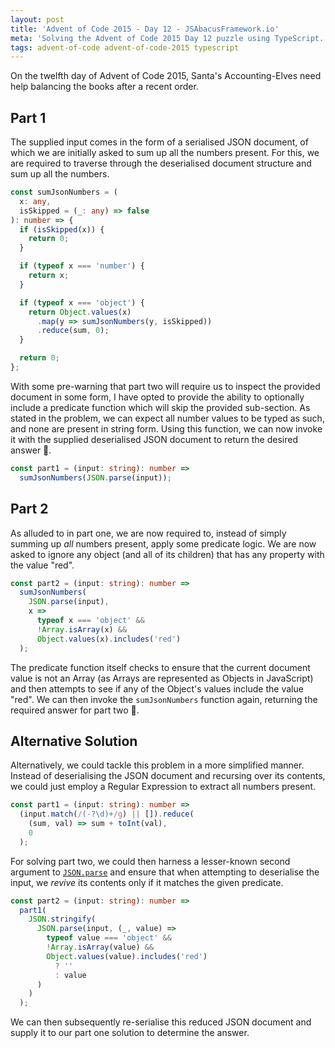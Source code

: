 ```yaml
---
layout: post
title: 'Advent of Code 2015 - Day 12 - JSAbacusFramework.io'
meta: 'Solving the Advent of Code 2015 Day 12 puzzle using TypeScript.'
tags: advent-of-code advent-of-code-2015 typescript
---
```


On the twelfth day of Advent of Code 2015, Santa's Accounting-Elves need help balancing the books after a recent order.

<!--more-->

## Part 1

The supplied input comes in the form of a serialised JSON document, of which we are initially asked to sum up all the numbers present.
For this, we are required to traverse through the deserialised document structure and sum up all the numbers.

```typescript
const sumJsonNumbers = (
  x: any,
  isSkipped = (_: any) => false
): number => {
  if (isSkipped(x)) {
    return 0;
  }

  if (typeof x === 'number') {
    return x;
  }

  if (typeof x === 'object') {
    return Object.values(x)
      .map(y => sumJsonNumbers(y, isSkipped))
      .reduce(sum, 0);
  }

  return 0;
};
```

With some pre-warning that part two will require us to inspect the provided document in some form, I have opted to provide the ability to optionally include a predicate function which will skip the provided sub-section.
As stated in the problem, we can expect all number values to be typed as such, and none are present in string form.
Using this function, we can now invoke it with the supplied deserialised JSON document to return the desired answer 🌟.

```typescript
const part1 = (input: string): number =>
  sumJsonNumbers(JSON.parse(input));
```

## Part 2

As alluded to in part one, we are now required to, instead of simply summing up _all_ numbers present, apply some predicate logic.
We are now asked to ignore any object (and all of its children) that has any property with the value "red".

```typescript
const part2 = (input: string): number =>
  sumJsonNumbers(
    JSON.parse(input),
    x =>
      typeof x === 'object' &&
      !Array.isArray(x) &&
      Object.values(x).includes('red')
  );
```

The predicate function itself checks to ensure that the current document value is not an Array (as Arrays are represented as Objects in JavaScript) and then attempts to see if any of the Object's values include the value "red".
We can then invoke the `sumJsonNumbers` function again, returning the required answer for part two 🌟.

## Alternative Solution

Alternatively, we could tackle this problem in a more simplified manner.
Instead of deserialising the JSON document and recursing over its contents, we could just employ a Regular Expression to extract all numbers present.

```typescript
const part1 = (input: string): number =>
  (input.match(/(-?\d)+/g) || []).reduce(
    (sum, val) => sum + toInt(val),
    0
  );
```

For solving part two, we could then harness a lesser-known second argument to [`JSON.parse`](https://developer.mozilla.org/en-US/docs/Web/JavaScript/Reference/Global_Objects/JSON/parse) and ensure that when attempting to deserialise the input, we _revive_ its contents only if it matches the given predicate.

```typescript
const part2 = (input: string): number =>
  part1(
    JSON.stringify(
      JSON.parse(input, (_, value) =>
        typeof value === 'object' &&
        !Array.isArray(value) &&
        Object.values(value).includes('red')
          ? ''
          : value
      )
    )
  );
```

We can then subsequently re-serialise this reduced JSON document and supply it to our part one solution to determine the answer.
